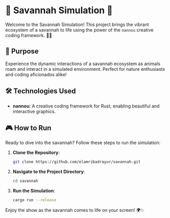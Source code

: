# 🌿 Savannah Simulation 🌿

Welcome to the Savannah Simulation! This project brings the vibrant ecosystem of a savannah to life using the power of the `nannou` creative coding framework. 🦁🐘

## 🚀 Purpose

Experience the dynamic interactions of a savannah ecosystem as animals roam and interact in a simulated environment. Perfect for nature enthusiasts and coding aficionados alike!

## 🛠️ Technologies Used

- **nannou**: A creative coding framework for Rust, enabling beautiful and interactive graphics.

## 🎮 How to Run

Ready to dive into the savannah? Follow these steps to run the simulation:

1. **Clone the Repository**: 
   ```bash
   git clone https://github.com/elamribadrayur/savannah.git
   ```

2. **Navigate to the Project Directory**:
   ```bash
   cd savannah
   ```

3. **Run the Simulation**:
   ```bash
   cargo run --release
   ```

Enjoy the show as the savannah comes to life on your screen! 🌍✨
